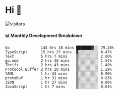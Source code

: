 # Hi 👋
 
![visitors](https://visitor-badge.glitch.me/badge?page_id=sorcererxw.sorcererx)

#### 📊 Monthly Development Breakdown

<!--START_SECTION:waka-->
```text
Go              144 hrs 38 mins ███████▓░░ 79.28%
TypeScript      15 hrs 27 mins  ▓░░░░░░░░░ 8.47%
Text            5 hrs 7 mins    ▒░░░░░░░░░ 2.80%
go.mod          2 hrs 48 mins   ▒░░░░░░░░░ 1.54%
Thrift          2 hrs 43 mins   ▒░░░░░░░░░ 1.49%
Protocol Buffer 2 hrs 20 mins   ▒░░░░░░░░░ 1.29%
YAML            1 hr 44 mins    ▒░░░░░░░░░ 0.96%
protobuf        1 hr 31 mins    ▒░░░░░░░░░ 0.83%
JSON            1 hr 27 mins    ▒░░░░░░░░░ 0.80%
JavaScript      1 hr 7 mins     ▒░░░░░░░░░ 0.61%
```
<!--END_SECTION:waka-->
